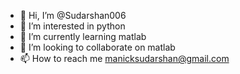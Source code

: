 - 👋 Hi, I’m @Sudarshan006
- 👀 I’m interested in python
- 🌱 I’m currently learning matlab
- 💞️ I’m looking to collaborate on matlab
- 📫 How to reach me manicksudarshan@gmail.com

<!---
Sudarshan006/Sudarshan006 is a ✨ special ✨ repository because its `README.md` (this file) appears on your GitHub profile.
You can click the Preview link to take a look at your changes.
--->
